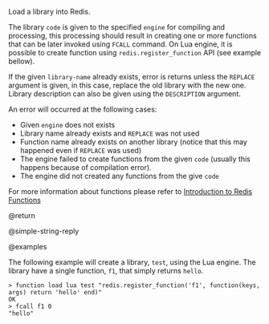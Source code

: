 Load a library into Redis.

The library `code` is given to the specified `engine` for compiling and
processing, this processing should result in creating one or more functions
that can be later invoked using `FCALL` command. On Lua engine, it is possible
to create function using `redis.register_function` API (see example bellow).

If the given `library-name` already exists, error is returns unless the `REPLACE`
argument is given, in this case, replace the old library with the
new one. Library description can also be given using the `DESCRIPTION`
argument.

An error will occurred at the following cases:

* Given `engine` does not exists
* Library name already exists and `REPLACE` was not used
* Function name already exists on another library (notice that this may happened even if `REPLACE` was used)
* The engine failed to create functions from the given `code` (usually this happens because of compilation error).
* The engine did not created any functions from the give `code`

For more information about functions please refer to [Introduction to Redis Functions](/topics/function)

@return

@simple-string-reply

@examples

The following example will create a library, `test`, using the Lua engine. The library have a single function, `f1`, that simply returns `hello`.

```
> function load lua test "redis.register_function('f1', function(keys, args) return 'hello' end)"
OK
> fcall f1 0
"hello"
```
